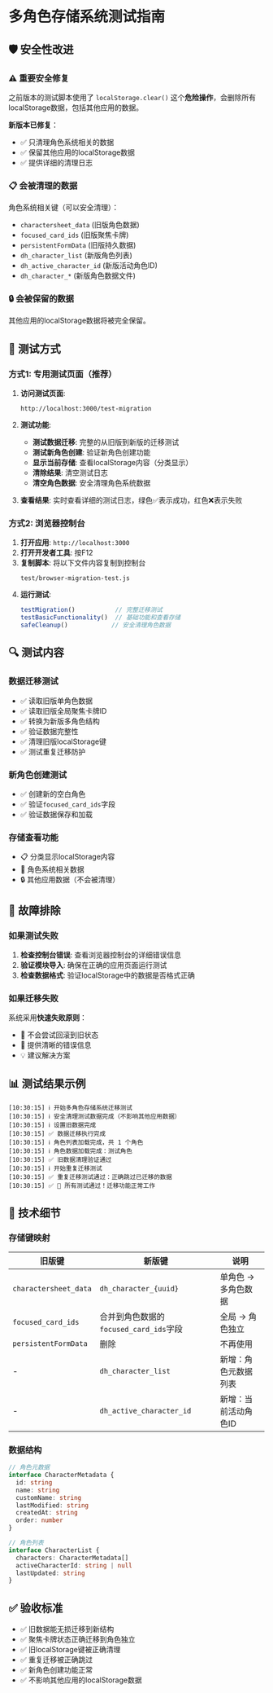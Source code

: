 # 多角色存储系统测试指南

## 🛡️ 安全性改进

### ⚠️ 重要安全修复
之前版本的测试脚本使用了 `localStorage.clear()` 这个**危险操作**，会删除所有localStorage数据，包括其他应用的数据。

**新版本已修复**：
- ✅ 只清理角色系统相关的数据
- ✅ 保留其他应用的localStorage数据
- ✅ 提供详细的清理日志

### 📋 会被清理的数据
角色系统相关键（可以安全清理）：
- `charactersheet_data` (旧版角色数据)
- `focused_card_ids` (旧版聚焦卡牌)
- `persistentFormData` (旧版持久数据)
- `dh_character_list` (新版角色列表)
- `dh_active_character_id` (新版活动角色ID)
- `dh_character_*` (新版角色数据文件)

### 🔒 会被保留的数据
其他应用的localStorage数据将被完全保留。

## 🧪 测试方式

### 方式1: 专用测试页面（推荐）

1. **访问测试页面**:
   ```
   http://localhost:3000/test-migration
   ```

2. **测试功能**:
   - **测试数据迁移**: 完整的从旧版到新版的迁移测试
   - **测试新角色创建**: 验证新角色创建功能
   - **显示当前存储**: 查看localStorage内容（分类显示）
   - **清除结果**: 清空测试日志
   - **清空角色数据**: 安全清理角色系统数据

3. **查看结果**: 实时查看详细的测试日志，绿色✅表示成功，红色❌表示失败

### 方式2: 浏览器控制台

1. **打开应用**: `http://localhost:3000`
2. **打开开发者工具**: 按F12
3. **复制脚本**: 将以下文件内容复制到控制台
   ```
   test/browser-migration-test.js
   ```
4. **运行测试**:
   ```javascript
   testMigration()           // 完整迁移测试
   testBasicFunctionality()  // 基础功能和查看存储
   safeCleanup()            // 安全清理角色数据
   ```

## 🔍 测试内容

### 数据迁移测试
- ✅ 读取旧版单角色数据
- ✅ 读取旧版全局聚焦卡牌ID
- ✅ 转换为新版多角色结构
- ✅ 验证数据完整性
- ✅ 清理旧版localStorage键
- ✅ 测试重复迁移防护

### 新角色创建测试
- ✅ 创建新的空白角色
- ✅ 验证`focused_card_ids`字段
- ✅ 验证数据保存和加载

### 存储查看功能
- 📋 分类显示localStorage内容
- 🎯 角色系统相关数据
- 🔒 其他应用数据（不会被清理）

## 🚨 故障排除

### 如果测试失败
1. **检查控制台错误**: 查看浏览器控制台的详细错误信息
2. **验证模块导入**: 确保在正确的应用页面运行测试
3. **检查数据格式**: 验证localStorage中的数据是否格式正确

### 如果迁移失败
系统采用**快速失败原则**：
- 🚫 不会尝试回滚到旧状态
- 📝 提供清晰的错误信息
- 💡 建议解决方案

## 📊 测试结果示例

```
[10:30:15] ℹ️ 开始多角色存储系统迁移测试
[10:30:15] ℹ️ 安全清理测试数据完成（不影响其他应用数据）
[10:30:15] ℹ️ 设置旧数据完成
[10:30:15] ✅ 数据迁移执行完成
[10:30:15] ℹ️ 角色列表加载完成，共 1 个角色
[10:30:15] ℹ️ 角色数据加载完成：测试角色
[10:30:15] ✅ 旧数据清理验证通过
[10:30:15] ℹ️ 开始重复迁移测试
[10:30:15] ✅ 重复迁移测试通过：正确跳过已迁移的数据
[10:30:15] ✅ 🎉 所有测试通过！迁移功能正常工作
```

## 🔧 技术细节

### 存储键映射
| 旧版键 | 新版键 | 说明 |
|--------|--------|------|
| `charactersheet_data` | `dh_character_{uuid}` | 单角色 → 多角色数据 |
| `focused_card_ids` | 合并到角色数据的`focused_card_ids`字段 | 全局 → 角色独立 |
| `persistentFormData` | 删除 | 不再使用 |
| - | `dh_character_list` | 新增：角色元数据列表 |
| - | `dh_active_character_id` | 新增：当前活动角色ID |

### 数据结构
```typescript
// 角色元数据
interface CharacterMetadata {
  id: string
  name: string
  customName: string
  lastModified: string
  createdAt: string
  order: number
}

// 角色列表
interface CharacterList {
  characters: CharacterMetadata[]
  activeCharacterId: string | null
  lastUpdated: string
}
```

## ✅ 验收标准

- ✅ 旧数据能无损迁移到新结构
- ✅ 聚焦卡牌状态正确迁移到角色独立
- ✅ 旧localStorage键被正确清理
- ✅ 重复迁移被正确跳过
- ✅ 新角色创建功能正常
- ✅ 不影响其他应用的localStorage数据
